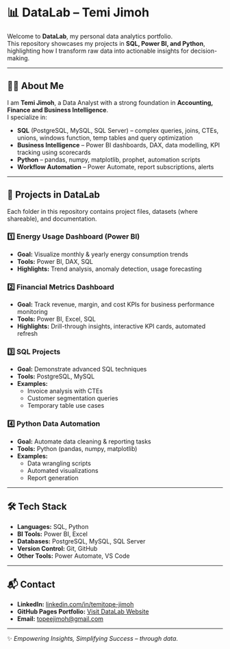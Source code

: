 # 📊 DataLab – Temi Jimoh

Welcome to **DataLab**, my personal data analytics portfolio.  
This repository showcases my projects in **SQL, Power BI, and Python**, highlighting how I transform raw data into actionable insights for decision-making.

---

## 👨‍💻 About Me
I am **Temi Jimoh**, a Data Analyst with a strong foundation in **Accounting, Finance and Business Intelligence**.  
I specialize in:
- **SQL** (PostgreSQL, MySQL, SQL Server) – complex queries, joins, CTEs, unions, windows function, temp tables and query optimization  
- **Business Intelligence** – Power BI dashboards, DAX, data modelling, KPI tracking using scorecards
- **Python** – pandas, numpy, matplotlib, prophet, automation scripts  
- **Workflow Automation** – Power Automate, report subscriptions, alerts  

---

## 📂 Projects in DataLab
Each folder in this repository contains project files, datasets (where shareable), and documentation.

### 1️⃣ Energy Usage Dashboard (Power BI)
- **Goal:** Visualize monthly & yearly energy consumption trends  
- **Tools:** Power BI, DAX, SQL  
- **Highlights:** Trend analysis, anomaly detection, usage forecasting  

### 2️⃣ Financial Metrics Dashboard
- **Goal:** Track revenue, margin, and cost KPIs for business performance monitoring  
- **Tools:** Power BI, Excel, SQL  
- **Highlights:** Drill-through insights, interactive KPI cards, automated refresh  

### 3️⃣ SQL Projects
- **Goal:** Demonstrate advanced SQL techniques  
- **Tools:** PostgreSQL, MySQL  
- **Examples:**  
  - Invoice analysis with CTEs  
  - Customer segmentation queries  
  - Temporary table use cases  

### 4️⃣ Python Data Automation
- **Goal:** Automate data cleaning & reporting tasks  
- **Tools:** Python (pandas, numpy, matplotlib)  
- **Examples:**  
  - Data wrangling scripts  
  - Automated visualizations  
  - Report generation  

---

## 🛠️ Tech Stack
- **Languages:** SQL, Python  
- **BI Tools:** Power BI, Excel  
- **Databases:** PostgreSQL, MySQL, SQL Server  
- **Version Control:** Git, GitHub  
- **Other Tools:** Power Automate, VS Code  

---

## 📬 Contact
- **LinkedIn:** [linkedin.com/in/temitope-jimoh](https://linkedin.com/in/tjimoh)  
- **GitHub Pages Portfolio:** [Visit DataLab Website](https://topeejimoh.github.io/datalab)  
- **Email:** topeejimoh@gmail.com  

---

✨ *Empowering Insights, Simplifying Success – through data.*
